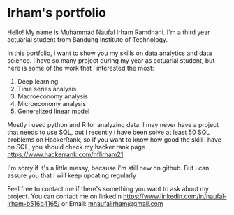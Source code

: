 # Irham's portfolio
Hello! My name is Muhammad Naufal Irham Ramdhani. I'm a third year actuarial student from Bandung Institute of Technology.

In this portfolio, i want to show you my skills on data analytics and data science. I have so many project during my year as actuarial student, but here is some of the work that i interested the most:

1. Deep learning
2. Time series analysis
3. Macroeconomy analysis
4. Microeconomy analysis
5. Generelized linear model

Mostly i used python and R for analyzing data. I may never have a project that needs to use SQL, but i recently i have been solve at least 50 SQL problems on HackerRank, so if you want to know how good the skill i have on SQL, you should check my hacker rank page https://www.hackerrank.com/nflirham21

I'm sorry if it's a little messy, because i'm still new on github. But i can assure you that i will keep updating regularly

Feel free to contact me if there's something you want to ask about my project.
You can contact me on linkedIn https://www.linkedin.com/in/naufal-irham-b516b4165/ or Email: mnaufalirham@gmail.com
